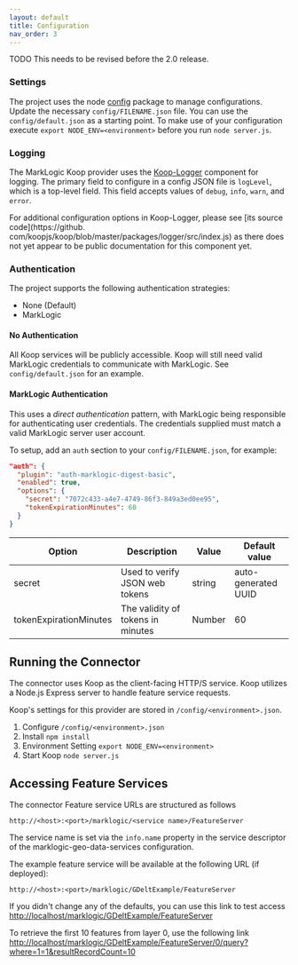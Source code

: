 ```yaml
---
layout: default
title: Configuration
nav_order: 3
---
```


TODO This needs to be revised before the 2.0 release.

### Settings

The project uses the node [config](https://www.npmjs.com/package/config) package to manage configurations. Update the necessary `config/FILENAME.json` file. You can use the `config/default.json` as a starting point. To make use of your configuration execute `export NODE_ENV=<environment>` before you run `node server.js`.

### Logging

The MarkLogic Koop provider uses the [Koop-Logger](https://github.com/koopjs/koop/tree/master/packages/logger)
component for logging. The primary field to configure in a config JSON file is `logLevel`, which is a top-level
field. This field accepts values of `debug`, `info`, `warn`, and `error`.

For additional configuration options in Koop-Logger, please see [its source code](https://github.
com/koopjs/koop/blob/master/packages/logger/src/index.js) as there does not yet appear to be public documentation for
this component yet.

### Authentication

The project supports the following authentication strategies:

- None (Default)
- MarkLogic

#### No Authentication

All Koop services will be publicly accessible.  Koop will still need valid MarkLogic credentials to communicate with MarkLogic.  See `config/default.json` for an example.

#### MarkLogic Authentication

This uses a _direct authentication_ pattern, with MarkLogic being responsible for authenticating user credentials.  The credentials supplied must match a valid MarkLogic server user account.

To setup, add an `auth` section to your `config/FILENAME.json`, for example:

```json
"auth": {
  "plugin": "auth-marklogic-digest-basic",
  "enabled": true,
  "options": {
    "secret": "7072c433-a4e7-4749-86f3-849a3ed0ee95",
    "tokenExpirationMinutes": 60
  }
}
```

| Option                 | Description                                   | Value                       | Default value       |
|------------------------|-----------------------------------------------|-----------------------------|---------------------|
| secret                 | Used to verify JSON web tokens                | string                      | auto-generated UUID |
| tokenExpirationMinutes | The validity of tokens in minutes             | Number                      | 60                  |

## Running the Connector

The connector uses Koop as the client-facing HTTP/S service. Koop utilizes a Node.js Express server to handle feature service requests.

Koop's settings for this provider are stored in `/config/<environment>.json`.

1. Configure `/config/<environment>.json`
2. Install `npm install`
3. Environment Setting `export NODE_ENV=<environment>`
4. Start Koop `node server.js`

## Accessing Feature Services

The connector Feature service URLs are structured as follows

```
http://<host>:<port>/marklogic/<service name>/FeatureServer
```

The service name is set via the `info.name` property in the service descriptor of the marklogic-geo-data-services configuration.

The example feature service will be available at the following URL (if deployed):

```
http://<host>:<port>/marklogic/GDeltExample/FeatureServer
```

If you didn't change any of the defaults, you can use this link to test access
<http://localhost/marklogic/GDeltExample/FeatureServer>

To retrieve the first 10 features from layer 0, use the following link
<http://localhost/marklogic/GDeltExample/FeatureServer/0/query?where=1=1&resultRecordCount=10>
